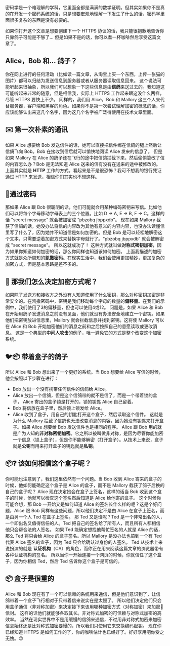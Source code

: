密码学是一个难理解的学科，它里面全都是满满的数学证明。但其实如果你不是真的在开发一个密码系统的话，只是想要宏观地理解一下发生了什么的话，密码学里面很多复杂的东西是没有必要的。

如果你打开这个文章是想要创建下一个 HTTPS 协议的话，我只能很抱歉地告诉你只靠鸽子可能是不够了... 但是如果不是的话，你可以煮一杯咖啡然后享受这篇文章了。

## Alice，Bob 和... 鸽子？
你在网上进行的任何活动（比如读一篇文章，从淘宝上买一个东西，上传一张猫的图片）都可以归结为发送信息到服务器或者从服务器读取信息回来。
这个说法可能听起来很抽象，所以我们可以想象一下这些信息是由**信鸽**来送过去的。我知道这可能听起来非常的随意，但是相信我，实际上 HTTPS 工作起来跟这没什么两样，尽管 HTTPS 要快上不少。
同样的，我们用 Alice，Bob 和 Mallory 这三个人来代替服务器，客户端和黑客的角色。如果你不是第一次尝试理解加密的概念的话，你应该能够认出来这几个名字，因为这几个名字被广泛得使用在技术文章里面。

## ✉️ 第一次朴素的通讯
如果 Alice 想要给 Bob 发送信件的话，她可以直接把信件绑在信鸽的腿上然后让信鸽飞向 Bob。Bob 在接收到信后就可以愉快地阅读 Alice 发来的信息了。
但是如果 Mallory 在 Alice 的鸽子还在飞行的途中把信鸽拦截下来，然后偷偷篡改了信的内容怎么办？Bob 是无法知道 Alice 送来的信有没有在送来的途中被修改的。
上面其实就是 **HTTP** 工作的方式。看起来是不是很恐怖？我可不想我的银行凭证通过 HTTP 来发送，相信你们其实也不想这样。

## 🔑通过密码
那如果 Alice 跟 Bob 很聪明的话，他们可能就会用某种编码密钥来写信。比如他们可以将每个字母移动字母表上的三个位置。比如 D -> A, E -> B, F -> C。这样的话 "secret message" 就会被加密成 “pbzobq jbppxdb”。
现在如果 Mallory 截获了信鸽的话，她没办法将信的内容改为其他有意义的内容内容，也没办法读懂信里写了什么了，因为她并不知道信是如何加密的。但是 Bob 是可以轻松地解密这个文本，只需要逆着加密方式来替换字母就行了。“pbzobq jbppxdb” 就会被解密成 "secret message"。
所以这就成功了！
这种方式就叫做**对称式密钥加密**，因为如果你知道如何加密的话，那么你同样也知道该如何加密。
上面我描述的加密方式就是众所周知的**凯撒密码**。在现实生活中，我们会使用更加精妙，更加复杂的加密方式，但是基本思路是差不多的。

## 🔐 那我们怎么决定加密方式呢？
如果除了发送方和接收方之外没有人知道使用了什么密钥，那么对称密钥加密是非常安全的。在凯撒密码中，密钥是我们移动每个字母的数量的**偏移量**。在我们的示例中，我们使用了3的偏移量，但也可以使用4或12。
问题是，如果 Alice 和 Bob 在开始用鸽子发送消息之前没有见面，他们就没有办法安全地建立一个密钥。如果他们把密钥放进信息里，Mallory 就会拦截信息并找到密钥。这将使 Mallory 可以在 Alice 和 Bob 开始加密他们的消息之前和之后按照自己的意愿读取或更改消息。
这是一个典型的**中间人攻击**的例子，唯一避免它的方式是整个改变这个加密系统。

## 🐦📦 带着盒子的鸽子

所以 Alice 和 Bob 想出来了一个更好的系统。当 Bob 想要给 Alice 写信的时候，他会按照以下步骤在进行：
- Bob 放出一个没有携带任何信件的信鸽给 Alice。
- Alice 放出一个信鸽，但是这个信鸽带的就不是信了，而是一个带着锁的盒子， Alice 寄出的盒子锁是打开的，锁的钥匙 Alice 自己留着。
- Bob 将信放在盒子里，然后锁上锁发给 Alice。
- Alice 收到了盒子，用自己的钥匙打开这个盒子，然后读取这个信件。
这就是为什么 Mallory 拦截了信鸽也无法改变消息的内容，因为她没有钥匙来打开盒子。如果 Alice 想要给 Bob 发送信件也是相同的程序。
Alice 跟 Bob 用的就是广为人知的**非对称密钥加密**。它之所以被叫做非对称，是因为尽管你能加密一个信息（锁上盒子），但是你不能够解密（打开盒子）。从技术上来说，盒子就是**公钥**而用来打开盒子的钥匙就是**私钥**。

## 📦❓ 该如何相信这个盒子呢？
你可能也注意到了，我们这里依然有一个问题。当 Bob 收到 Alice 寄来的盒子的时候，他如何能确定这个盒子是 Alice 的盒子，而不是 Mallory 截获了鸽子后换的自己的盒子呢？
Alice 现在决定她会在盒子上签名，这样的话当 Bob 收到这个盒子的时候，他就可以检查这个签名然后知道是 Alice 给他寄的盒子。
这个时候你可能会想，那 Bob 一开始又是如何知道 Alice 的签名长什么样的呢？这是个好问题，Alice 跟 Bob 同样有这些问题，所以他们决定不是由 Alice 在盒子上签名，而是由另一个人 Ted 在盒子上签名。
那 Ted 又是谁呢？Ted 是一个非常出名的人，一个即出名又值得信任的人。Ted 把自己的签名给了所有人，而且所有人都相信他只会帮合法的人签名。
如果 Ted 能确定想找他帮忙签名的人就是 Alice 的话，那么 Ted 将只会给 Alice 的盒子签名。所以 Mallory 是没办法也搞到一个有 Ted 代表 Alice 签名的盒子，因为 Ted 只会给确认过身份的人签名。
Ted 从技术上来说扮演的就是 **认证机构**（CA）的角色，而你正在用来阅读这篇文章的浏览器带有各种认证机构的签名。
所以当你一开始连接一个网页的时候，你就信任了这个盒子，因为你相信 Ted，然后 Ted 告诉你这个盒子是可信的。

## 📦 盒子是很重的
Alice 和 Bob 现在有了一个可以信赖的系统用来通信，但是他们意识到了，让信鸽带着一个盒子飞行相对于只带着信来说实在是太慢了。
所以他们决定他们只会用盒子通信（非对称加密）来决定接下来该用哪种加密方式（对称加密）来加密🔐信封。
这样的话他们就能够各取其长。非对称式加密的可信赖与对称式加密的高效率。
当然在现实世界中不是用缓慢的信鸽来通信，不过用非对称式加密来加密信息始终还是比对称式加密要慢的，所以我们只使用它来交换编码密钥。
现在你已经知道 HTTPS 是如何工作的了，你的咖啡估计也已经好了。好好享用吧你受之无愧。😉

